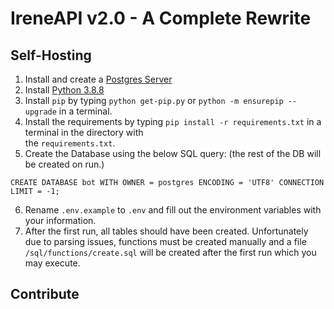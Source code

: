 # IreneAPI v2.0 - A Complete Rewrite



## Self-Hosting

1) Install and create a [Postgres Server](https://www.postgresql.org/download/) 
2) Install [Python 3.8.8](https://www.python.org/downloads/release/python-388/) 
3) Install `pip` by typing ``python get-pip.py`` or  ``python -m ensurepip --upgrade`` in a terminal.
4) Install the requirements by typing ``pip install -r requirements.txt`` in a terminal in the directory with  
the `requirements.txt`.
5) Create the Database using the below SQL query: (the rest of the DB will be created on run.)
```
CREATE DATABASE bot WITH OWNER = postgres ENCODING = 'UTF8' CONNECTION LIMIT = -1;
```
6) Rename ``.env.example`` to `.env` and fill out the environment variables with your information.  
7) After the first run, all tables should have been created. Unfortunately due to parsing issues, 
functions must be created manually and a file ``/sql/functions/create.sql`` will be created 
after the first run which you may execute.



## Contribute